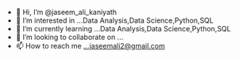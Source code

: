 - 👋 Hi, I’m @jaseem_ali_kaniyath
- 👀 I’m interested in ...Data Analysis,Data Science,Python,SQL
- 🌱 I’m currently learning ...Data Analysis,Data Science,Python,SQL
- 💞️ I’m looking to collaborate on ...
- 📫 How to reach me ...jaseemali2@gmail.com

<!---
jaseemali2/jaseemali2 is a ✨ special ✨ repository because its `README.md` (this file) appears on your GitHub profile.
You can click the Preview link to take a look at your changes.
--->
